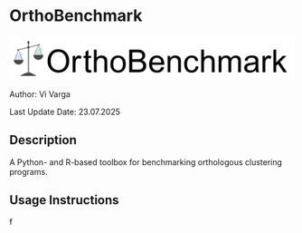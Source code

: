 # OrthoBenchmark

![OrthoBenchmark logo](./img/Logo__OrthoBenchmark.png)

Author: Vi Varga

Last Update Date: 23.07.2025


## Description

A Python- and R-based toolbox for benchmarking orthologous clustering programs.


## Usage Instructions

f
